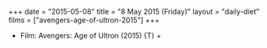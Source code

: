 +++
date = "2015-05-08"
title = "8 May 2015 (Friday)"
layout = "daily-diet"
films = ["avengers-age-of-ultron-2015"]
+++


* Film: Avengers: Age of Ultron (2015) {T} +
